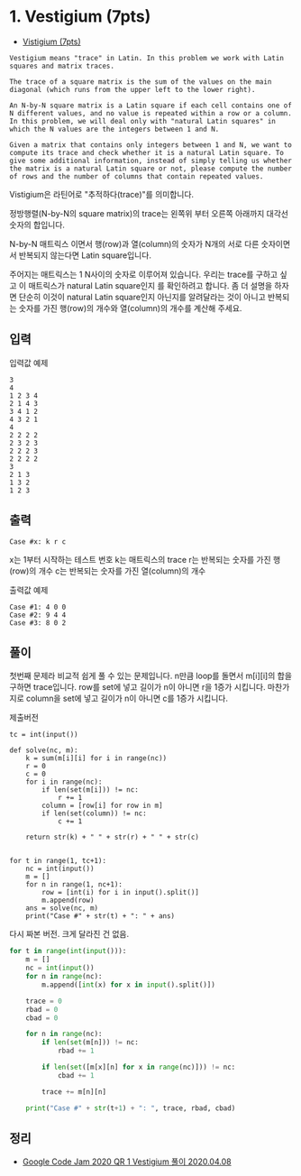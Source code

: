 # 1. Vestigium (7pts)
* [Vistigium (7pts)](https://codingcompetitions.withgoogle.com/codejam/round/000000000019fd27/000000000020993c)

```
Vestigium means "trace" in Latin. In this problem we work with Latin squares and matrix traces.

The trace of a square matrix is the sum of the values on the main diagonal (which runs from the upper left to the lower right).

An N-by-N square matrix is a Latin square if each cell contains one of N different values, and no value is repeated within a row or a column. In this problem, we will deal only with "natural Latin squares" in which the N values are the integers between 1 and N.

Given a matrix that contains only integers between 1 and N, we want to compute its trace and check whether it is a natural Latin square. To give some additional information, instead of simply telling us whether the matrix is a natural Latin square or not, please compute the number of rows and the number of columns that contain repeated values.
```
Vistigium은 라틴어로 "추적하다(trace)"를 의미합니다.

정방행렬(N-by-N의 square matrix)의 trace는 왼쪽위 부터 오른쪽 아래까지 대각선 숫자의 합입니다.

N-by-N 매트릭스 이면서 행(row)과 열(column)의 숫자가 N개의 서로 다른 숫자이면서 반복되지 않는다면 Latin square입니다.

주어지는 매트릭스는 1 N사이의 숫자로 이루어져 있습니다. 우리는 trace를 구하고 싶고 이 매트릭스가 natural Latin square인지 를 확인하려고 합니다. 좀 더 설명을 하자면 단순히 이것이 natural Latin square인지 아닌지를 알려달라는 것이 아니고 반복되는 숫자를 가진 행(row)의 개수와 열(column)의 개수를 계산해 주세요.

## 입력
입력값 예제
```
3
4
1 2 3 4
2 1 4 3
3 4 1 2
4 3 2 1
4
2 2 2 2
2 3 2 3
2 2 2 3
2 2 2 2
3
2 1 3
1 3 2
1 2 3
```

## 출력
```
Case #x: k r c
```

x는 1부터 시작하는 테스트 번호
k는 매트릭스의 trace
r는 반복되는 숫자를 가진 행(row)의 개수
c는 반복되는 숫자를 가진 열(column)의 개수

출력값 예제

```
Case #1: 4 0 0
Case #2: 9 4 4
Case #3: 8 0 2
```

## 풀이
첫번째 문제라 비교적 쉽게 풀 수 있는 문제입니다. n만큼 loop를 돌면서 m[i][i]의 합을 구하면 trace입니다. row를 set에 넣고 길이가 n이 아니면 r을 1증가 시킵니다. 마찬가지로 column을 set에 넣고 길이가 n이 아니면 c를 1증가 시킵니다. 

제출버전
```
tc = int(input())

def solve(nc, m):
    k = sum(m[i][i] for i in range(nc))
    r = 0
    c = 0
    for i in range(nc):
        if len(set(m[i])) != nc:
            r += 1
        column = [row[i] for row in m]
        if len(set(column)) != nc:
            c += 1

    return str(k) + " " + str(r) + " " + str(c)


for t in range(1, tc+1):
    nc = int(input())
    m = []
    for n in range(1, nc+1):
        row = [int(i) for i in input().split()]
        m.append(row)
    ans = solve(nc, m)
    print("Case #" + str(t) + ": " + ans)
```

다시 짜본 버전. 크게 달라진 건 없음.
```python
for t in range(int(input())):
    m = []
    nc = int(input())
    for n in range(nc):
        m.append([int(x) for x in input().split()])

    trace = 0
    rbad = 0
    cbad = 0

    for n in range(nc):
        if len(set(m[n])) != nc:
            rbad += 1

        if len(set([m[x][n] for x in range(nc)])) != nc:
            cbad += 1

        trace += m[n][n]

    print("Case #" + str(t+1) + ": ", trace, rbad, cbad)
```

## 정리
* [Google Code Jam 2020 QR 1 Vestigium 풀이 2020.04.08](https://junho85.pe.kr/1500)
